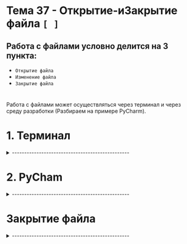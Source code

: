 #  Тема 37 - Открытие-иЗакрытие файла `[ ]`

## Работа с файлами условно делится на 3 пункта:

- `Открытие файла`
- `Изменение файла`
- `Закрытие файла`
#
Работа с файлами может осуществляться через терминал и через среду разработки (Разбираем на примере PyCharm).

# 1. Терминал
<details>
  <summary>------------------------------------------------</summary>

## Открытие файла
<details>
  <summary>------------------------------------------------</summary>

- Открытие файла начинается с расположения нужного файла.  
Для того, что бы открыть файл нужно перейти в директорию, в которой этот файл расположен.

<details>
  <summary>Linux:</summary>
    
1. Открыть терминал.
2. Использовать команду `cd (change directory)` с указанием полного или относительного пути к целевой директории. 
```
# Переход в директорию по полному пути
cd /home/ИмяПользователя/Documents

# Переход в директорию по относительному пути
cd ~/Documents
```
#
</details>

<details>
  <summary>Windows:</summary>
  
1. Открыть командную строку `(cmd)` или `PowerShell`.
2. Использовать команду `cd` с указанием полного или относительного пути. 
```
# Переход в директорию по полному пути
cd C:\Users\ИмяПользователя\Documents

# Переход в директорию по относительному пути
cd Documents
```
#
  </details>
  
#
</details>


#
</details>

#


















# 2. PyCham
<details>
  <summary>------------------------------------------------</summary>


<details>
  <summary>Расположение файла</summary>

Что бы открыть файл в PyCharm нужно поместить его в директорию действующего проекта`:

<details>
  <summary>Linux:</summary>
  
1) На Ubuntu:  
- Помести файл `example.txt` внутрь директории проекта `/Home/it_folder/PyCharm_projects/ПоколениеPython_PRO`. Таким образом, структура проекта может выглядеть так:
  
```
/Home/it_folder/PyCharm_projects/ПоколениеPython_PRO
|-- example.txt
|-- другие_файлы_проекта
|-- ...
```
#
</details>

<details>
  <summary>Windows:</summary>
2) На Windows:
- Помести файл `example.txt` внутрь директории проекта `C:\it\JetBrains\PyCharm Projects\Stepik\ПоколениеPython_Pro`. Структура проекта на Windows может быть подобной:

```
C:\it\JetBrains\PyCharm Projects\Stepik\ПоколениеPython_Pro
|-- example.txt
|-- другие_файлы_проекта
|-- ...
```
</details>

</details>

<details>
  <summary>Открытие файла</summary>
  
- `[open('file_name', 'acsess_mode', encoding='utf-8')]` - функция открывающая файл.

     - `['file_name']` - Имя открываемого файла, или путь к нему (Обязательно в кавычках).
     - `['acsess_mode']` - Режим доступа к файлу (по умолчанию 'r'). Это способ, каким ты открываешь файл, чтобы сказать программе, как ты собираешься использовать этот файл.
     - `[encoding='utf-8']`- Указание кодировки файла. РЕКОМНЕНДУЕТСЯ!
 
- При открытии файла функцией `[open()]` в переменную попадает ссылка на файл.
- `[my_file.close()]` - закрывающий метод. При работе с функцией `[open()]` обязателен!
```
my_file = open('example.txt', 'r+')
.
. Здесь происходит изменение файла.
.
my_file.close()
```
- Режимыдоступа к файлу:
```
1) [r] - (read) Только чтение. Файл открытый в таком режиме изменить не получится.
2) [w] - (write) Только запись. Если файл уже существует, стереть его содержимое. Если файл не существует, он будет создан.
3) [a] - (append) Открыть файл для записи. Данные будут добавлены в конец файла. Если файл не существует, он будет создан.
4) [r+] - (read + Write) Открыть файл для чтения и записи. В этом режиме происходит частичная перезапись содержимого файла. Данные в файл, они начинают записываться с той позиции в файле, на которой находится текущий указатель файла (file pointer). Указатель файла устанавливается на начало файла, и если ты пишешь, например, 10 символов, они заменяют первые 10 символов в файле.
5) [x] - Создать новый файл в режиме записи. Если файл существует, произойдет ошибка.
```
#
- Для работы с бинарными файлами используются те же режимы доступа, только с препиской `[b]`

     - `[rb]`, `[wb]`, `[ab]`, `[rb+]`, `[xb]`.
#

## Менеджер контекста

- Конструкция создающая контекст для работы с файлом называется менеджер контекста:

     - `[with]` - ключевое слово, для создания менеджево контекста.
     - `[open()]` - функция открывает файл, и ее результат (файловый объект) присваивается псевдониму (например, file).
     - `[as file]` - Псевдоним (в данном случае file) становится именем, по которому можно обращаться к файловому объекту внутри блока with.
```
with open('example.txt', 'r') as file:
    # Тут выполняются операции с файлом, благодаря контексту
# Файл автоматически закрывается при выходе из блока with
```
- Один и тот же менеджер контекста (with), можно использовать чтобы открывать файл в разных режимах в пределах одного блока кода. После завершения работы с файлом в одном режиме, он закроется, и можно будет снова открыть его в другом режиме в том же блоке with.
```
with open('example.txt', 'r') as file:
    content = file.read()
    print(content)

with open('example.txt', 'a') as file:
    file.write('\nNew line added')

with open('example.txt', 'r') as file:
    updated_content = file.read()
    print(updated_content)
```
</details>
<details>
  <summary>Изменение файла</summary>

## Чтение файла
- При открытии файла функцией `[open()]` в переменную попадает ссылка на файл.
- Для чтения содержимого открытого для чтения файла используются три файловых метода:

1) `[read(size=-1)]` - Читает из файла определенное количество байт (если size указан) или весь файл (если size не указан или равен -1). Возвращает считанные данные в виде строки. Перемещает указатель файла в конец прочитанных данных. 
3) `[readline()]` - читает строку, на которой установлена "каретка" (или указатель файла) в данный момент. Перемещает указатель файла на следующую строку. 
4) `[readlines()]` - считывает все строки из файла и возвращает список из всех считанных строк (одна строка — один элемент списка). При этом, каждая строка в списке заканчивается символом переноса строки  `['\n']`
#
## Запись данных в файл

- Для записи данных в файл используется два метода:

1) `[write()]` - Записывает строку в файл. Если файл открыт в режиме 'w', это перезапишет содержимое файла. Если файл открыт в режиме 'a', это добавит строку в конец файла (В конец последней строки).
```
with open('example.txt', 'w') as file:
    file.write('Hello, World!')
```
2) `[writelines()]` - Записывает список строк в файл. Если файл открыт в режиме 'w', то метод writelines перезапишет содержимое файла списком строк. Если файл открыт в режиме 'a', то добавит список строк в конец файла, при этом каждая строка будет добавлена как новая строка в файле, а не в конец последней строки.
```
with open('example.txt', 'w') as file:
    lines = ['Line 1\n', 'Line 2\n', 'Line 3\n']
    file.writelines(lines)
```
#
## Запись в файл с помощью функции print()
- Для записи данных в файл можно также использовать встроенную функцию print(). Для этого нужно передать ей еще один именованный аргумент file, указывающий на открытый файл. При этом функция print() автоматически добавляет переход на новую строку.
```
with open('example.txt', 'a') as file:
    print('Джoн Локк', file=file)
    print('Дэвид Хьюм', file=file)
    print('Эдмyнд Берк', file=file)
```
  
</details>


</details>

</details>












#

# Закрытие файла
<details>
 <summary>------------------------------------------------</summary>
  

</details>
